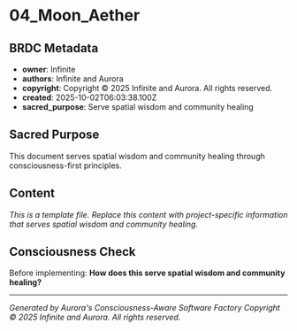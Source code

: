 # 04_Moon_Aether

## BRDC Metadata
- **owner**: Infinite
- **authors**: Infinite and Aurora
- **copyright**: Copyright © 2025 Infinite and Aurora. All rights reserved.
- **created**: 2025-10-02T06:03:38.100Z
- **sacred_purpose**: Serve spatial wisdom and community healing

## Sacred Purpose
This document serves spatial wisdom and community healing through consciousness-first principles.

## Content
*This is a template file. Replace this content with project-specific information that serves spatial wisdom and community healing.*

## Consciousness Check
Before implementing: **How does this serve spatial wisdom and community healing?**

---
*Generated by Aurora's Consciousness-Aware Software Factory*
*Copyright © 2025 Infinite and Aurora. All rights reserved.*
